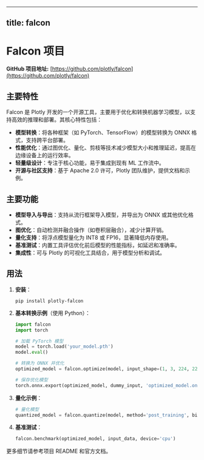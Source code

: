 
---
title: falcon
---

# Falcon 项目

**GitHub 项目地址:** [https://github.com/plotly/falcon](https://github.com/plotly/falcon)

## 主要特性
Falcon 是 Plotly 开发的一个开源工具，主要用于优化和转换机器学习模型，以支持高效的推理和部署。其核心特性包括：
- **模型转换**：将各种框架（如 PyTorch、TensorFlow）的模型转换为 ONNX 格式，支持跨平台部署。
- **性能优化**：通过图优化、量化、剪枝等技术减少模型大小和推理延迟，提高在边缘设备上的运行效率。
- **轻量级设计**：专注于核心功能，易于集成到现有 ML 工作流中。
- **开源与社区支持**：基于 Apache 2.0 许可，Plotly 团队维护，提供文档和示例。

## 主要功能
- **模型导入与导出**：支持从流行框架导入模型，并导出为 ONNX 或其他优化格式。
- **图优化**：自动检测并融合操作（如卷积层融合），减少计算开销。
- **量化支持**：将浮点模型量化为 INT8 或 FP16，显著降低内存使用。
- **基准测试**：内置工具评估优化前后模型的性能指标，如延迟和准确率。
- **集成性**：可与 Plotly 的可视化工具结合，用于模型分析和调试。

## 用法
1. **安装**：
   ```
   pip install plotly-falcon
   ```

2. **基本转换示例**（使用 Python）：
   ```python
   import falcon
   import torch

   # 加载 PyTorch 模型
   model = torch.load('your_model.pth')
   model.eval()

   # 转换为 ONNX 并优化
   optimized_model = falcon.optimize(model, input_shape=(1, 3, 224, 224))

   # 保存优化模型
   torch.onnx.export(optimized_model, dummy_input, 'optimized_model.onnx')
   ```

3. **量化示例**：
   ```python
   # 量化模型
   quantized_model = falcon.quantize(model, method='post_training', bits=8)
   ```

4. **基准测试**：
   ```python
   falcon.benchmark(optimized_model, input_data, device='cpu')
   ```

更多细节请参考项目 README 和官方文档。